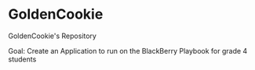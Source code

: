 GoldenCookie
============

GoldenCookie's Repository

Goal: Create an Application to run on the BlackBerry Playbook for grade 4 students
